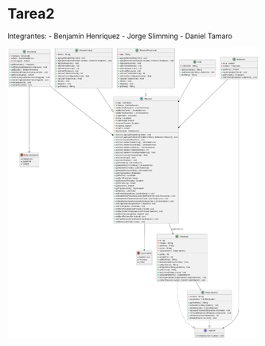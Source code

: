 # Tarea2

Integrantes: 
                - Benjamín Henríquez 
                - Jorge Slimming 
                - Daniel Tamaro


![Diagrama](https://github.com/d-a-t-s/Tarea2/blob/d30b73c0e932dfe2ecda5459fdde50b279e8f1d8/Diagrama.png)
